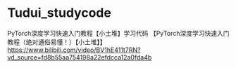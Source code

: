 # Tudui_studycode
 PyTorch深度学习快速入门教程【小土堆】学习代码
【PyTorch深度学习快速入门教程（绝对通俗易懂！）【小土堆】】https://www.bilibili.com/video/BV1hE411t7RN?vd_source=fd8b55aa754198a22efdcca12a0fda4b
